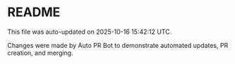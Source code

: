 # README

This file was auto-updated on 2025-10-16 15:42:12 UTC.

Changes were made by Auto PR Bot to demonstrate automated updates, PR creation, and merging.
